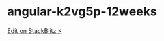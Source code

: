 # angular-k2vg5p-12weeks
[Edit on StackBlitz ⚡️](https://stackblitz.com/edit/angular-12weeks-countdown)